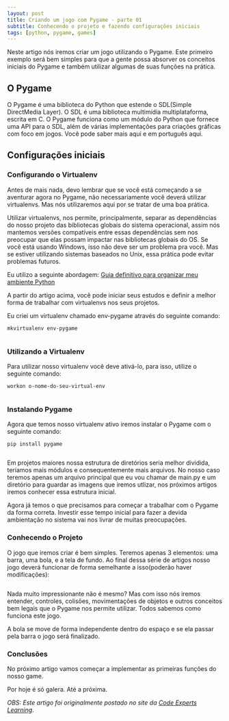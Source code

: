 ```yaml
---
layout: post
title: Criando um jogo com Pygame - parte 01
subtitle: Conhecendo o projeto e fazendo configurações iniciais
tags: [python, pygame, games]
---
```


Neste artigo nós iremos criar um jogo utilizando o Pygame. Este primeiro exemplo será bem simples para que a gente possa absorver os conceitos iniciais do Pygame e também utilizar algumas de suas funções na prática.

## O Pygame

O Pygame é uma biblioteca do Python que estende o SDL(Simple DirectMedia Layer). O SDL é uma biblioteca multimídia multiplataforma, escrita em C. O Pygame funciona como um módulo do Python que fornece uma API para o SDL, além de várias implementações para criações gráficas com foco em jogos. Você pode saber mais aqui e em português aqui.

## Configurações iniciais

### Configurando o Virtualenv

Antes de mais nada, devo lembrar que se você está começando a se aventurar agora no Pygame, não necessariamente você deverá utilizar virtualenvs. Mas nós utilizaremos aqui por se tratar de uma boa prática.

Utilizar virtualenvs, nos permite, principalmente, separar as dependências do nosso projeto das bibliotecas globais do sistema operacional, assim nós mantemos versões compatíveis entre essas dependências sem nos preocupar que elas possam impactar nas bibliotecas globais do OS. Se você está usando Windows, isso não deve ser um problema pra você. Mas se estiver utilizando sistemas baseados no Unix, essa prática pode evitar problemas futuros.

Eu utilizo a seguinte abordagem: <a target="_blank" href="https://medium.com/welcome-to-the-django/guia-definitivo-para-organizar-meu-ambiente-python-a16e2479b753">Guia definitivo para organizar meu ambiente Python</a>

A partir do artigo acima, você pode iniciar seus estudos e definir a melhor forma de trabalhar com virtualenvs nos seus projetos.

Eu criei um virtualenv chamado env-pygame através do seguinte comando:

```mkvirtualenv env-pygame```

<center>
    <img src="../assets/img/img-posts/criando-um-jogo-com-pygame-parte01-1.png" alt="">
</center>

### Utilizando a Virtualenv

Para utilizar nosso virtualenv você deve ativá-lo, para isso, utilize o seguinte comando:

```workon o-nome-do-seu-virtual-env```

<center>
    <img src="../assets/img/img-posts/criando-um-jogo-com-pygame-parte01-2.png" alt="">
</center>

### Instalando Pygame

Agora que temos nosso virtualenv ativo iremos instalar o Pygame com o seguinte comando:

```pip install pygame```

<center>
    <img src="../assets/img/img-posts/criando-um-jogo-com-pygame-parte01-3.png" alt="">
</center>

Em projetos maiores nossa estrutura de diretórios seria melhor dividida, teríamos mais módulos e consequentemente mais arquivos. No nosso caso teremos apenas um arquivo principal que eu vou chamar de main.py e um diretório para guardar as imagens que iremos utlizar, nos próximos artigos iremos conhecer essa estrutura inicial.

Agora já temos o que precisamos para começar a trabalhar com o Pygame da forma correta. Investir esse tempo inicial para fazer a devida ambientação no sistema vai nos livrar de muitas preocupações.

### Conhecendo o Projeto

O jogo que iremos criar é bem simples. Teremos apenas 3 elementos: uma barra, uma bola, e a tela de fundo. Ao final dessa série de artigos nosso jogo deverá funcionar de forma semelhante a isso(poderão haver modificações):

<center>
    <img src="../assets/img/img-posts/criando-um-jogo-com-pygame-parte01-4.gif" alt="">
</center>

Nada muito impressionante não é mesmo? Mas com isso nós iremos entender, controles, colisões, movimentações de objetos e outros conceitos bem legais que o Pygame nos permite utilizar. Todos sabemos como funciona este jogo.

A bola se move de forma independente dentro do espaço e se ela passar pela barra o jogo será finalizado.

### Conclusões

No próximo artigo vamos começar a implementar as primeiras funções do nosso game.

Por hoje é só galera. Até a próxima.

*OBS: Este artigo foi originalmente postado no site da <a target="_blank" href="https://blog.codeexpertslearning.com.br/como-criar-seu-primeiro-jogo-com-pygame-parte-01-8eb7e704a488">Code Experts Learning</a>*.
